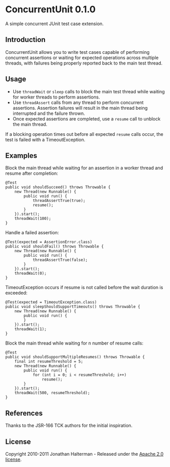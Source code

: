 # ConcurrentUnit 0.1.0

A simple concurrent JUnit test case extension.

## Introduction

ConcurrentUnit allows you to write test cases capable of performing concurrent assertions or waiting for expected operations across multiple threads, with failures being properly reported back to the main test thread.

## Usage

* Use `threadWait` or `sleep` calls to block the main test thread while waiting for worker threads to perform assertions. 
* Use `threadAssert` calls from any thread to perform concurrent assertions. Assertion failures will result in the main thread being interrupted and the failure thrown.
* Once expected assertions are completed, use a `resume` call to unblock the main thread.

If a blocking operation times out before all expected `resume` calls occur, the test is failed with a TimeoutException.

## Examples

Block the main thread while waiting for an assertion in a worker thread and resume after completion:

    @Test
    public void shouldSucceed() throws Throwable {
        new Thread(new Runnable() {
            public void run() {
                threadAssertTrue(true);
                resume();
            }
        }).start();
        threadWait(100);
    }

Handle a failed assertion:

    @Test(expected = AssertionError.class)
    public void shouldFail() throws Throwable {
        new Thread(new Runnable() {
            public void run() {
                threadAssertTrue(false);
            }
        }).start();
        threadWait(0);
    }

TimeoutException occurs if resume is not called before the wait duration is exceeded:

    @Test(expected = TimeoutException.class)
    public void sleepShouldSupportTimeouts() throws Throwable {
        new Thread(new Runnable() {
            public void run() {
            }
        }).start();
        threadWait(1);
    }

Block the main thread while waiting for n number of resume calls:

    @Test
    public void shouldSupportMultipleResumes() throws Throwable {
        final int resumeThreshold = 5;
        new Thread(new Runnable() {
            public void run() {
                for (int i = 0; i < resumeThreshold; i++)
                    resume();
            }
        }).start();
        threadWait(500, resumeThreshold);
    }

## References

Thanks to the JSR-166 TCK authors for the initial inspiration.

## License

Copyright 2010-2011 Jonathan Halterman - Released under the [Apache 2.0 license](http://www.apache.org/licenses/LICENSE-2.0.html).
